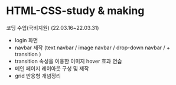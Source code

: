 # HTML-CSS-study & making
코딩 수업(국비지원) (22.03.16~22.03.31)
- login 화면 
- navbar 제작 (text navbar / image navbar / drop-down navbar / + transition )
- transition 속성을 이용한 이미지 hover 효과 연습
- 메인 페이지 레이아웃 구성 및 제작
- grid 반응형 개념정리
